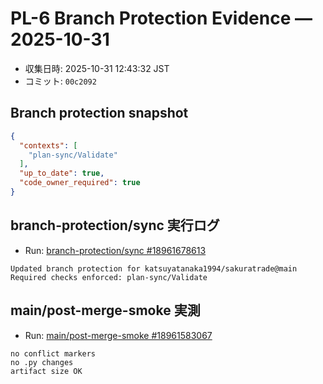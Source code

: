# PL-6 Branch Protection Evidence — 2025-10-31

- 収集日時: 2025-10-31 12:43:32 JST
- コミット: `00c2092`

## Branch protection snapshot
```json
{
  "contexts": [
    "plan-sync/Validate"
  ],
  "up_to_date": true,
  "code_owner_required": true
}
```

## branch-protection/sync 実行ログ
- Run: [branch-protection/sync #18961678613](https://github.com/katsuyatanaka1994/sakuratrade/actions/runs/18961678613)
```
Updated branch protection for katsuyatanaka1994/sakuratrade@main
Required checks enforced: plan-sync/Validate
```

## main/post-merge-smoke 実測
- Run: [main/post-merge-smoke #18961583067](https://github.com/katsuyatanaka1994/sakuratrade/actions/runs/18961583067)
```
no conflict markers
no .py changes
artifact size OK
```
